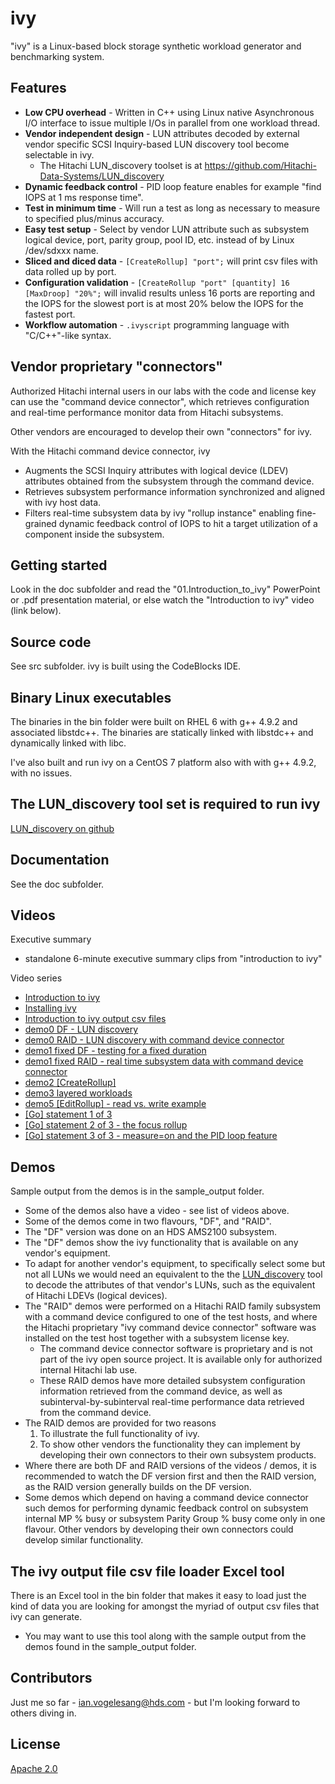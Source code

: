 # ivy

"ivy" is a Linux-based block storage synthetic workload generator and benchmarking system.

## Features

* **Low CPU overhead** - Written in C++ using Linux native Asynchronous I/O interface to issue multiple I/Os in parallel from one workload thread.
* **Vendor independent design** - LUN attributes decoded by external vendor specific SCSI Inquiry-based LUN discovery tool become selectable in ivy.
  * The Hitachi LUN_discovery toolset is at https://github.com/Hitachi-Data-Systems/LUN_discovery
* **Dynamic feedback control** - PID loop feature enables for example "find IOPS at 1 ms response time".
* **Test in minimum time** - Will run a test as long as necessary to measure to specified plus/minus accuracy.
* **Easy test setup** - Select by vendor LUN attribute such as subsystem logical device, port, parity group, pool ID, etc. instead of by Linux /dev/sdxxx name.
* **Sliced and diced data** - `[CreateRollup] "port";` will print csv files with data rolled up by port.
* **Configuration validation** - `[CreateRollup "port" [quantity] 16 [MaxDroop] "20%";` will invalid results unless 16 ports are reporting and the IOPS for the slowest port is at most 20% below the IOPS for the fastest port.
* **Workflow automation** - `.ivyscript` programming language with "C/C++"-like syntax.

## Vendor proprietary "connectors"

Authorized Hitachi internal users in our labs with the code and license key can use the "command device connector", which retrieves configuration and real-time performance monitor data from Hitachi subsystems.

Other vendors are encouraged to develop their own "connectors" for ivy.

With the Hitachi command device connector, ivy

* Augments the SCSI Inquiry attributes with logical device (LDEV) attributes obtained from the subsystem through the command device.
* Retrieves subsystem performance information synchronized and aligned with ivy host data.
* Filters real-time subsystem data by ivy "rollup instance" enabling fine-grained dynamic feedback control of IOPS to hit a target utilization of a component inside the subsystem.

## Getting started
Look in the doc subfolder and read the "01.Introduction_to_ivy" PowerPoint or .pdf presentation material, or else watch the "Introduction to ivy" video (link below).

## Source code
See src subfolder.  ivy is built using the CodeBlocks IDE.

## Binary Linux executables
The binaries in the bin folder were built on RHEL 6 with g++ 4.9.2 and associated libstdc++.  The binaries are statically linked with libstdc++ and dynamically linked with libc.

I've also built and run ivy on a CentOS 7 platform also with with g++ 4.9.2, with no issues.

## The LUN_discovery tool set is required to run ivy
[LUN_discovery on github](https://github.com/Hitachi-Data-Systems/LUN_discovery)

## Documentation
See the doc subfolder.

## Videos

Executive summary
* standalone 6-minute executive summary clips from "introduction to ivy"

Video series
* [Introduction to ivy](https://www.youtube.com/watch?v=VsBsz83Pl28&list=PLHmnN_gEh0ZzK8KqOXfWqdVsEjuaqjpu8&index=1)
* [Installing ivy](https://www.youtube.com/watch?v=0AqzXsEbCJM&list=PLHmnN_gEh0ZzK8KqOXfWqdVsEjuaqjpu8&index=2)
* [Introduction to ivy output csv files](https://www.youtube.com/watch?v=WNVJccfrhrg&list=PLHmnN_gEh0ZzK8KqOXfWqdVsEjuaqjpu8&index=3)
* [demo0 DF - LUN discovery](https://www.youtube.com/watch?v=75Z3hwDI42A&list=PLHmnN_gEh0ZzK8KqOXfWqdVsEjuaqjpu8&index=4)
* [demo0 RAID - LUN discovery with command device connector](https://www.youtube.com/watch?v=ZQDe6nHBPV8&list=PLHmnN_gEh0ZzK8KqOXfWqdVsEjuaqjpu8&index=5)
* [demo1 fixed DF - testing for a fixed duration](https://www.youtube.com/watch?v=l-Lpj4h-9iI&list=PLHmnN_gEh0ZzK8KqOXfWqdVsEjuaqjpu8&index=6)
* [demo1 fixed RAID - real time subsystem data with command device connector](https://www.youtube.com/watch?v=Gk7DDY0JI04&list=PLHmnN_gEh0ZzK8KqOXfWqdVsEjuaqjpu8&index=7)
* [demo2 \[CreateRollup\]](https://www.youtube.com/watch?v=TOQzbdRm8do&list=PLHmnN_gEh0ZzK8KqOXfWqdVsEjuaqjpu8&index=8)
* [demo3 layered workloads](https://www.youtube.com/watch?v=gOIYZ81m-Bo&list=PLHmnN_gEh0ZzK8KqOXfWqdVsEjuaqjpu8&index=9)
* [demo5 \[EditRollup\] - read vs. write example](https://www.youtube.com/watch?v=hzF2MKhhd0k&list=PLHmnN_gEh0ZzK8KqOXfWqdVsEjuaqjpu8&index=10)
* [\[Go\] statement 1 of 3](https://www.youtube.com/watch?v=3bAn5pFKS4I&list=PLHmnN_gEh0ZzK8KqOXfWqdVsEjuaqjpu8&index=11)
* [\[Go\] statement 2 of 3 - the focus rollup](https://www.youtube.com/watch?v=_nT25ieZWzI&list=PLHmnN_gEh0ZzK8KqOXfWqdVsEjuaqjpu8&index=12)
* [\[Go\] statement 3 of 3 - measure=on and the PID loop feature](https://www.youtube.com/watch?v=QZ6aqLtKPEg&list=PLHmnN_gEh0ZzK8KqOXfWqdVsEjuaqjpu8&index=13)

## Demos
Sample output from the demos is in the sample_output folder.
* Some of the demos also have a video - see list of videos above.
* Some of the demos come in two flavours, "DF", and "RAID".
* The "DF" version was done on an HDS AMS2100 subsystem.
 * The "DF" demos show the ivy functionality that is available on any vendor's equipment.
 * To adapt for another vendor's equipment, to specifically select some but not all LUNs we would need an equivalent to the the [LUN_discovery](https://github.com/Hitachi-Data-Systems/LUN_discovery) tool to decode the attributes of that vendor's LUNs, such as the equivalent of Hitachi LDEVs (logical devices).
* The "RAID" demos were performed on a Hitachi RAID family subsystem with a command device configured to one of the test hosts, and where the Hitachi proprietary "ivy command device connector" software was installed on the test host together with a subsystem license key.
  * The command device connector software is proprietary and is not part of the ivy open source project.  It is available only for authorized internal Hitachi lab use.
  * These RAID demos have more detailed subsystem configuration information retrieved from the command device, as well as subinterval-by-subinterval real-time performance data retrieved from the command device.
* The RAID demos are provided for two reasons
  1. To illustrate the full functionality of ivy.
  2. To show other vendors the functionality they can implement by developing their own connectors to their own subsystem products.
* Where there are both DF and RAID versions of the videos / demos, it is recommended to watch the DF version first and then the RAID version, as the RAID version generally builds on the DF version.
* Some demos which depend on having a command device connector such demos for performing dynamic feedback control on subsystem internal MP % busy or subsystem Parity Group % busy come only in one flavour.  Other vendors by developing their own connectors could develop similar functionality.

## The ivy output file csv file loader Excel tool
There is an Excel tool in the bin folder that makes it easy to load just the kind of data you are looking for amongst the myriad of output csv files that ivy can generate.
* You may want to use this tool along with the sample output from the demos found in the sample_output folder.

## Contributors

Just me so far - ian.vogelesang@hds.com - but I'm looking forward to others diving in.

## License

[Apache 2.0](http://www.apache.org/licenses/LICENSE-2.0)


